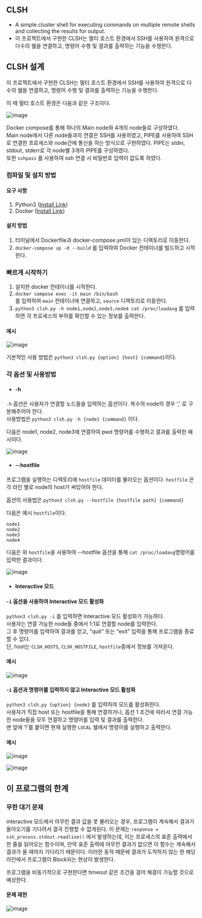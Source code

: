 ## CLSH
- A simple cluster shell for executing commands on multiple remote shells and collecting the results for output.
- 이 프로젝트에서 구현한 CLSH는 멀티 호스트 환경에서 SSH를 사용하여 원격으로 다수의 쉘을 연결하고, 명령어 수행 및 결과를 출력하는 기능을 수행한다.

## CLSH 설계 

이 프로젝트에서 구현한 CLSH는 멀티 호스트 환경에서 SSH를 사용하여 원격으로 다수의 쉘을 연결하고, 명령어 수행 및 결과를 출력하는 기능을 수행한다.

이 때 멀티 호스트 환경은 다음과 같은 구조이다.

![image](https://res.craft.do/user/full/4104a0ca-0aaa-3940-b8df-f87a564bc3ae/doc/5C511F06-BA79-463A-8DDB-2938275AE267/C47ACF2F-7585-48B7-BFC4-C97065C9B1BA_2/cn2GCOo7H8BY3tUOhd8rCl9DtOLYg8mbTEYxT9IJpT8z/Image.png)

Docker compose를 통해 하나의 Main node와 4개의 node들로 구성하였다.  
Main node에서 다른 node들과의 연결은 SSH를 사용하였고, PIPE를 사용하여 SSH로 연결한 프로세스와 node간에 통신을 하는 방식으로 구현하였다. PIPE는 stdin, stdout, stderr로 각 node별 3개의 PIPE를 구성하였다.   
또한 `sshpass` 를 사용하여 ssh 연결 시 비밀번호 입력이 없도록 하였다.

### 컴파일 및 설치 방법


#### 요구 사항

1. Python3 ([Install Link](https://www.python.org/downloads/))
2. Docker ([Install Link](https://docs.docker.com/get-docker/))

#### 설치 방법

1.   터미널에서 Dockerfile과 docker-compose.yml이 있는 디렉토리로 이동한다.
2.  `docker-compose up -d --build` 를 입력하여 Docker 컨테이너를 빌드하고 시작한다.

### 빠르게 시작하기

1. 설치한 docker 컨테이너를 시작한다.
2. `docker compose exec -it main /bin/bash`  
를 입력하여 `main` 컨테이너에 연결하고, `source` 디렉토리로 이동한다.
3. `python3 clsh.py -h node1,node2,node3,node4 cat /proc/loadavg` 를 입력하면 각 프로세스의 부하를 확인할 수 있는 정보를 출력한다.

#### 예시


![image](https://res.craft.do/user/full/4104a0ca-0aaa-3940-b8df-f87a564bc3ae/doc/5C511F06-BA79-463A-8DDB-2938275AE267/F771AC72-90D5-498A-9BF7-4C4048A5367E_2/dxU2RyMGIrk3ub3qBEteNC4h1o9sUmDWrT2tRHMCpOYz/Image.png)

기본적인 사용 방법은 `python3 clsh.py {option} {host} {command}`이다.

### 각 옵션 및 사용방법


- #### -h


`-h` 옵션은 사용자가 연결할 노드들을 입력하는 옵션이다. 복수의 node의 경우 ',' 로 구분해주어야 한다.  
사용방법은 `python3 clsh.py -h {node} {command}` 이다.

다음은 node1, node2, node3에 연결하여 pwd 명령어를 수행하고 결과를 출력한 예시이다.

![image](https://res.craft.do/user/full/4104a0ca-0aaa-3940-b8df-f87a564bc3ae/doc/5C511F06-BA79-463A-8DDB-2938275AE267/5C139BB6-E3AA-400E-9431-BFE9BF43E3E8_2/iMrBlQC5TCdpxxdt2QiJv528O9ezxi6uhhJIeWH6wC4z/Image.png)

- #### --hostfile


프로그램을 실행하는 디렉토리에 `hostfile` 데이터를 불러오는 옵션이다. `hostfile` 은 각 라인 별로 node의 host가 써있어야 한다.

옵션의 사용법은 `python3 clsh.py --hostfile {hostfile path} {command}`

다음은 예시 `hostfile`이다.

```shell
node1
node2
node3
node4
```


다음은 위 `hostfile`을 사용하여 --hostfile 옵션을 통해 `cat /proc/loadavg`명령어를 입력한 결과이다.

![image](https://res.craft.do/user/full/4104a0ca-0aaa-3940-b8df-f87a564bc3ae/doc/5C511F06-BA79-463A-8DDB-2938275AE267/4C81DCBE-68A7-4325-A783-96C34C6A0792_2/xe6ySjYjUEwMlIPhH8yOCyyeLKnQQof6dWeVsSwoxpwz/Image.png)

- #### Interactive 모드


#### `-i` 옵션을 사용하여 Interactive 모드 활성화


`python3 clsh.py -i` 를 입력하면 Interactive 모드 활성화가 가능하다.  
사용자는 연결 가능한 node들 중에서 1:1로 연결할 node를 입력한다.  
그 후 명령어를 입력하여 결과를 얻고, "quit” 또는 “exit” 입력을 통해 프로그램을 종료할 수 있다.  
단, host는 `CLSH_HOSTS`, `CLSH_HOSTFILE`, `hostfile`중에서 정보를 가져온다.

#### 예시


![image](https://res.craft.do/user/full/4104a0ca-0aaa-3940-b8df-f87a564bc3ae/doc/5C511F06-BA79-463A-8DDB-2938275AE267/E2850E8A-ABB3-4349-860C-0BB3246E3363_2/RNy70dNRzSrLy1szlJq6s0RaAycq7HW65yowE1F0aCMz/Image.png)

#### `-i` 옵션과 명령어를 입력하지 않고 Interactive 모드 활성화


`python3 clsh.py {option} {node}` 를 입력하여 모드를 활성화한다.  
사용자가 직접 host 또는 hostfile을 통해 연결하거나, 옵션 1 조건에 따라서 연결 가능한 node들을 모두 연결하고 명령어를 입력 및 결과를 출력한다.   
맨 앞에 ‘!'를 붙이면 현재 실행한 `LOCAL` 쉘에서 명령어를 실행하고 출력한다.

#### 예시


![image](https://res.craft.do/user/full/4104a0ca-0aaa-3940-b8df-f87a564bc3ae/doc/5C511F06-BA79-463A-8DDB-2938275AE267/79DB9F58-4929-4B8D-9A58-3D0F44976475_2/jJjQj5VXcUlUm10alxep2helL2y5uFT8APsyU6TyLbMz/Image.png)

![image](https://res.craft.do/user/full/4104a0ca-0aaa-3940-b8df-f87a564bc3ae/doc/5C511F06-BA79-463A-8DDB-2938275AE267/FDA68DE3-3698-4936-94FC-228396BBDC38_2/RGlaQpwYixU8AF1xBxM1HHV7xnu09JmvcwCB1Q8igT0z/Image.png)

## 이 프로그램의 한계


### 무한 대기 문제


interactive 모드에서 아무런 결과 값을 못 불러오는 경우, 프로그램이 계속해서 결과가 돌아오기를 기다려서 결국 진행할 수 없게된다. 이 문제는 `response = ssh_process.stdout.readline()` 에서 발생하는데, 이는 프로세스의 표준 출력에서 한 줄을 읽어오는 함수이며, 만약 표준 출력에 아무런 결과가 없으면 이 함수는 계속해서 결과가 올 때까지 기다리기 때문이다. 이러한 동작 때문에 결과가 도착하지 않는 한 해당 라인에서 프로그램이 Block되는 현상이 발생한다. 

프로그램을 비동기적으로 구현한다면 timeout 같은 조건을 걸어 해결이 가능할 것으로 예상한다.

#### 문제 재현


![image](https://res.craft.do/user/full/4104a0ca-0aaa-3940-b8df-f87a564bc3ae/doc/5C511F06-BA79-463A-8DDB-2938275AE267/BE95BDB7-8FDC-4D77-9FA8-91952D52F3E0_2/GpzyfANtC3XB15Ykrc86y3ruy87O4sPxPcSNRIx0C0Az/Image.png)

